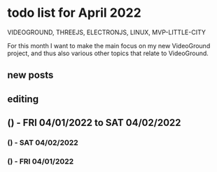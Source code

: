 # todo list for April 2022

VIDEOGROUND, THREEJS, ELECTRONJS, LINUX, MVP-LITTLE-CITY

For this month I want to make the main focus on my new VideoGround project, and thus also various other topics that relate to VideoGround.

## new posts

## editing 


<!-- ////////// //////////
    WEEK 1
/////////////// ///////-->
## () - FRI 04/01/2022 to  SAT 04/02/2022

### () - SAT 04/02/2022

### () - FRI 04/01/2022